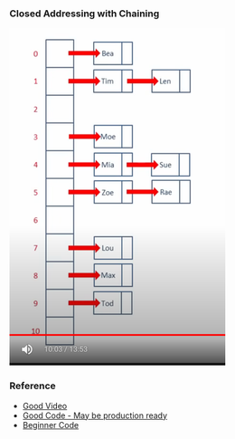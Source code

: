 ### Closed Addressing with Chaining

![img.png](img.png)


### Reference
- [Good Video](https://www.youtube.com/watch?v=KyUTuwz_b7Q)
- [Good Code - May be production ready](https://github.com/andreipimenov/hashmap/tree/master)
- [Beginner Code](https://github.com/rajpatil7322/HashMaps_in_golang_using_seperate_chaining_method)
